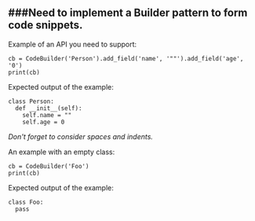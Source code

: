 ###Need to implement a Builder pattern to form code snippets.
-------------------------------------------
Example of an API you need to support:
```
cb = CodeBuilder('Person').add_field('name', '""').add_field('age', '0')
print(cb)
```
Expected output of the example:
```
class Person:
  def __init__(self):
    self.name = ""
    self.age = 0
```
*Don't forget to consider spaces and indents.*

An example with an empty class:
```
cb = CodeBuilder('Foo')
print(cb)
```
Expected output of the example:
```
class Foo:
  pass
```